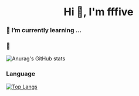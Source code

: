 <h1 align="center">Hi 👋, I'm fffive</h1>
<!-- <h3 align="center">A passionate developer from China</h3> -->

### 🌱 I’m currently learning ...
<!--
**fffive/fffive** is a ✨ _special_ ✨ repository because its `README.md` (this file) appears on your GitHub profile.

Here are some ideas to get you started:

- 🔭 I’m currently working on ...
- 🌱 I’m currently learning ...
- 👯 I’m looking to collaborate on ...
- 🤔 I’m looking for help with ...
- 💬 Ask me about ...
- 📫 How to reach me: ...
- 😄 Pronouns: ...
- ⚡ Fun fact: ...
-->

### 🥰
![Anurag's GitHub stats](https://github-readme-stats.vercel.app/api?username=fffive&show_icons=true&theme=dark)


### Language
[![Top Langs](https://github-readme-stats.vercel.app/api/top-langs/?username=fffive&layout=compact)](https://github.com/anuraghazra/github-readme-stats)
